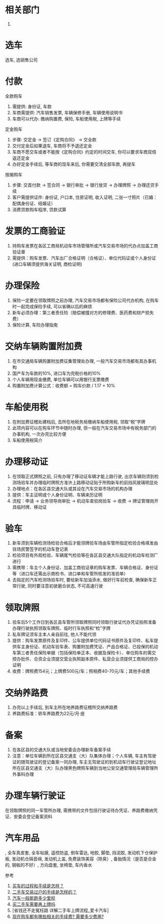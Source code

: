 # 相关部门

1.

# 选车

选车, 选销售公司

# 付款

全款购车

1. 需提供: 身份证, 车款
2. 车商需提供: 汽车销售发票, 车辆保修手册, 车辆使用说明书
3. 车商可以代办: 缴纳购置费, 保险, 车船使用税, 上牌等手续

定金购车

1. 步骤: 交定金 -> 签订《定购合同》 -> 交全款
2. 交付定金后如果退车, 车商将不予退还定金
3. 车商不愿交车或者不能按《定购合同》约定的时间交车, 你可以要求车商双倍返还定金
4. 办好定金手续后, 等车商的现车来后, 你需要交清全部车款, 再提车

按揭购车

1. 步骤: 交首付款 -> 签合同 -> 银行审批 -> 银行放贷 -> 办理牌照 -> 办理还贷手续
2. 客户需提供证件: 身份证, 户口本, 住房证明, 收入证明, 二张一寸照片（已婚：配偶身份证、结婚证）
3. 消费贷款购车程序, 贷款试算

# 发票的工商验证

1. 持购车发票在各区工商局机动车市场管理所或汽车交易市场的代办点加盖工商验证章
2. 需提供：购车发票、汽车出厂合格证明（合格证）、单位代码证或个人身份证(进口车辆须提供海关证明, 商检证明)

# 办理保险

1. 保险一定要在领取牌照之前办理, 汽车交易市场都有保险公司代办机构, 在购车时一起完成保险手续, 可以省确以后的麻烦
2. 新车必须办理：第三者责任险（赔偿被撞对方的修理费、医药费和财产损失费）
3. 保险计算, 车险办理指南

# 交纳车辆购置附加费

1. 在市交通局车辆购置附加费征集管理处办理, 一般汽车交易市场都有其办事机构
2. 国产车为车款的10%, 进口车为完税价格的10%
3. 个人车辆用现金缴费, 单位车辆可以用银行支票缴费
4. 购置附加费计算公式：收费额 = 购车价款 / 1.17 × 10%

# 车船使用税

1. 在附加费征稽处建档后, 去所在地税务局缴纳车船使用税, 领取“税”字牌
2. 此项内容可以在购车环节中随时办理, 但一般在汽车交易市场中有税务部门的办事机构, 一次办完比较方便
3. 车船使用税简介

# 办理移动证

1. 在领取正式牌照之前, 只有办理了移动证车辆才能上路行驶, 出京车辆则须到检测场验车并办理临时牌照方准许上路移动证贴于所购新车的前挡风玻璃明显处
2. 办理地点：在各区县交通大队或其设在汽车交易市场的机构办理
3. 提供：车主证明或个人身份证明、车辆来历证明
4. 流程：申请 -> 业务领导岗审批 -> 机动车查验岗验车 -> 收费 -> 牌证管理岗开具临时牌、移动证

# 验车

1. 新车须到车辆检测场检验合格后才能领牌验车场由车管所指定检验合格填发由驻场民警签字的机动车登记表
2. 检验项目有外观检验、车辆尾气检验等在各区县交通大队指定的机动车检测厂进行
3. 需携带：车主个人身份证、加盖工商验证章的购车发票、车辆合格证、身份证等（进口车还需出示商检书、进口单和车管所核发的准验单）
4. 去指定的汽车检测场验车时, 要给新车加油添水, 做好行车前检查, 确保新车正常行驶, 同时要注意初驶磨合状态, 不可高速行驶

# 领取牌照

1. 验车后5个工作日到各区县车管所领取牌照同时领取行驶证代办凭证拍照准备办理行驶执照领取车牌照、临时行车执照和“检”字牌
2. 私车牌证须车主本人亲自前往, 他人不能代领
3. 提供：购车发票原件及复印件、公车提供单位代码证书原件及复印件、私车提供车主身份证、机动车验车表、购置附加费凭证、产品合格证、已投保的机动车第三者责任保险单据（包括保险单正本、收据及保险卡）、单位购车的需交控办批件、合资企业须提交营业执照副本原件、私营企业须提供工商局的控办证明
4. 收费：牌照费154元；上牌费500元/车；照相费40-70元/车；其他手续费

# 交纳养路费

1. 办完以上手续后, 到车主所在地养路费征稽所交纳养路费
2. 养路费标准：轿车养路费为22元/月·座

# 备案

1. 在各区县的交通大队或当地安委会办理新车备案手续
2. 注意：单位车辆到所在区县交通支（大）队集体办理；个人车辆, 车主有驾驶证的随驾驶证的登记备案一同办理, 车主无驾驶证的到机动车行驶证登记地址所在区县交通支（大）队办理黑色牌照车辆到当地公安交通管理局车辆管理所外事科办理

# 办理车辆行驶证

在领取牌照的同一车管所办理, 需携带的文件包括行驶证待办凭证、养路费缴纳凭证、安委会登记备案资料

# 汽车用品

, 全车真皮套, 全车帖膜, 遥控防盗, 倒车雷达, 地胶, 脚垫, 挡泥胶, 发动机下仓保护板, 发动机仓隔音绵, 发动机上盖, 免费装饰美容（除臭）, 备胎情况（是否是合金的, 钢板的不好）, 方向盘套, 坐椅垫, 车内香水

参考

1. [买车的过程和手续是怎样？](https://zhidao.baidu.com/question/56443556.html)
2. [二手车交易过户的手续是怎样的？](https://zhidao.baidu.com/question/200650008.html)
3. [汽车一般能跑多少里程](https://zhidao.baidu.com/question/497298173.html)
4. [买二手车需要再上牌吗](https://zhidao.baidu.com/question/556400535401745972.html)
5. [省钱还不走冤枉路 详解二手车上牌流程_爱卡汽车]
6. [现在购车都有哪些相关的手续费? 需要多少费用?](https://zhidao.baidu.com/question/176020911.html)

